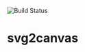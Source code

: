 ![Build Status](https://img.shields.io/github/stars/FatDragon-Chan/flsh-svg2canvas?style=social)

# svg2canvas
